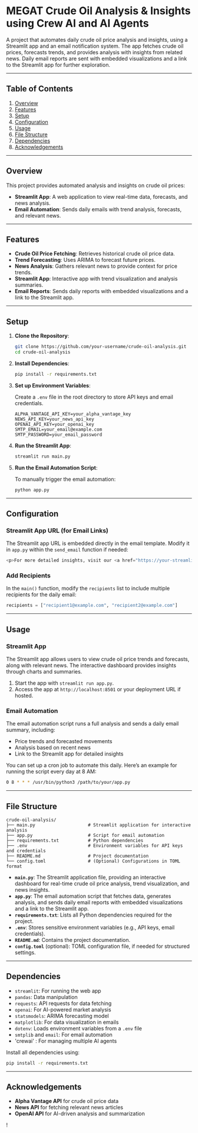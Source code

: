 

# MEGAT Crude Oil Analysis & Insights using Crew AI and AI Agents

A project that automates daily crude oil price analysis and insights, using a Streamlit app and an email notification system. The app fetches crude oil prices, forecasts trends, and provides analysis with insights from related news. Daily email reports are sent with embedded visualizations and a link to the Streamlit app for further exploration.

---

## Table of Contents
1. [Overview](#overview)
2. [Features](#features)
3. [Setup](#setup)
4. [Configuration](#configuration)
5. [Usage](#usage)
6. [File Structure](#file-structure)
7. [Dependencies](#dependencies)
8. [Acknowledgements](#acknowledgements)

---

## Overview
This project provides automated analysis and insights on crude oil prices:
- **Streamlit App**: A web application to view real-time data, forecasts, and news analysis.
- **Email Automation**: Sends daily emails with trend analysis, forecasts, and relevant news.

---

## Features

- **Crude Oil Price Fetching**: Retrieves historical crude oil price data.
- **Trend Forecasting**: Uses ARIMA to forecast future prices.
- **News Analysis**: Gathers relevant news to provide context for price trends.
- **Streamlit App**: Interactive app with trend visualization and analysis summaries.
- **Email Reports**: Sends daily reports with embedded visualizations and a link to the Streamlit app.

---

## Setup

1. **Clone the Repository**:

   ```bash
   git clone https://github.com/your-username/crude-oil-analysis.git
   cd crude-oil-analysis
   ```

2. **Install Dependencies**:

   ```bash
   pip install -r requirements.txt
   ```

3. **Set up Environment Variables**:

   Create a `.env` file in the root directory to store API keys and email credentials.

   ```plaintext
   ALPHA_VANTAGE_API_KEY=your_alpha_vantage_key
   NEWS_API_KEY=your_news_api_key
   OPENAI_API_KEY=your_openai_key
   SMTP_EMAIL=your_email@example.com
   SMTP_PASSWORD=your_email_password
   ```

4. **Run the Streamlit App**:

   ```bash
   streamlit run main.py
   ```

5. **Run the Email Automation Script**:

   To manually trigger the email automation:

   ```bash
   python app.py
   ```

---

## Configuration

### Streamlit App URL (for Email Links)
The Streamlit app URL is embedded directly in the email template. Modify it in `app.py` within the `send_email` function if needed:

```python
<p>For more detailed insights, visit our <a href="https://your-streamlit-app-url.com">Streamlit app</a>.</p>
```

### Add Recipients
In the `main()` function, modify the `recipients` list to include multiple recipients for the daily email:

```python
recipients = ["recipient1@example.com", "recipient2@example.com"]
```

---

## Usage

### Streamlit App
The Streamlit app allows users to view crude oil price trends and forecasts, along with relevant news. The interactive dashboard provides insights through charts and summaries.

1. Start the app with `streamlit run app.py`.
2. Access the app at `http://localhost:8501` or your deployment URL if hosted.

### Email Automation
The email automation script runs a full analysis and sends a daily email summary, including:
- Price trends and forecasted movements
- Analysis based on recent news
- Link to the Streamlit app for detailed insights

You can set up a cron job to automate this daily. Here’s an example for running the script every day at 8 AM:

```bash
0 8 * * * /usr/bin/python3 /path/to/your/app.py
```

---


## File Structure

```plaintext
crude-oil-analysis/
├── main.py                    # Streamlit application for interactive analysis
├── app.py                     # Script for email automation
├── requirements.txt           # Python dependencies
├── .env                       # Environment variables for API keys and credentials
├── README.md                  # Project documentation
└── config.toml                # (Optional) Configurations in TOML format
```

- **`main.py`**: The Streamlit application file, providing an interactive dashboard for real-time crude oil price analysis, trend visualization, and news insights.
- **`app.py`**: The email automation script that fetches data, generates analysis, and sends daily email reports with embedded visualizations and a link to the Streamlit app.
- **`requirements.txt`**: Lists all Python dependencies required for the project.
- **`.env`**: Stores sensitive environment variables (e.g., API keys, email credentials).
- **`README.md`**: Contains the project documentation.
- **`config.toml`** (optional): TOML configuration file, if needed for structured settings.

___

## Dependencies

- `streamlit`: For running the web app
- `pandas`: Data manipulation
- `requests`: API requests for data fetching
- `openai`: For AI-powered market analysis
- `statsmodels`: ARIMA forecasting model
- `matplotlib`: For data visualization in emails
- `dotenv`: Loads environment variables from a `.env` file
- `smtplib` and `email`: For email automation
- 'crewai' : For managing multiple AI agents

Install all dependencies using:

```bash
pip install -r requirements.txt
```

---

## Acknowledgements

- **Alpha Vantage API** for crude oil price data
- **News API** for fetching relevant news articles
- **OpenAI API** for AI-driven analysis and summarization

!

